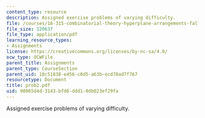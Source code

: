 ```yaml
---
content_type: resource
description: Assigned exercise problems of varying difficulty.
file: /courses/18-315-combinatorial-theory-hyperplane-arrangements-fall-2004/90065d4d3143bfd6ddd10db023ef29fa_prob2.pdf
file_size: 120637
file_type: application/pdf
learning_resource_types:
- Assignments
license: https://creativecommons.org/licenses/by-nc-sa/4.0/
ocw_type: OCWFile
parent_title: Assignments
parent_type: CourseSection
parent_uid: 18c51838-e456-c0d5-a63b-ecd70ad7f767
resourcetype: Document
title: prob2.pdf
uid: 90065d4d-3143-bfd6-ddd1-0db023ef29fa
---
```

Assigned exercise problems of varying difficulty.